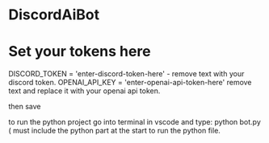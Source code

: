 # DiscordAiBot

# Set your tokens here
DISCORD_TOKEN = 'enter-discord-token-here' - remove text with your discord token.
OPENAI_API_KEY = 'enter-openai-api-token-here' remove text and replace it with your openai api token.

then save 

to run the python project go into terminal in vscode and type: python bot.py ( must include the python part at the start to run the python file. 